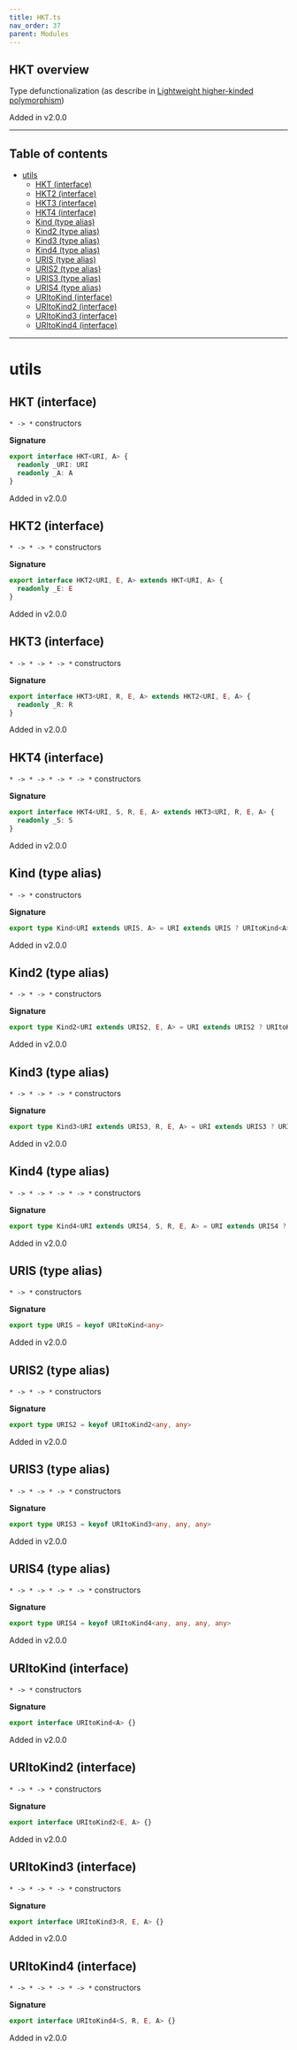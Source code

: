 ```yaml
---
title: HKT.ts
nav_order: 37
parent: Modules
---
```


## HKT overview

Type defunctionalization (as describe in [Lightweight higher-kinded polymorphism](https://www.cl.cam.ac.uk/~jdy22/papers/lightweight-higher-kinded-polymorphism.pdf))

Added in v2.0.0

---

<h2 class="text-delta">Table of contents</h2>

- [utils](#utils)
  - [HKT (interface)](#hkt-interface)
  - [HKT2 (interface)](#hkt2-interface)
  - [HKT3 (interface)](#hkt3-interface)
  - [HKT4 (interface)](#hkt4-interface)
  - [Kind (type alias)](#kind-type-alias)
  - [Kind2 (type alias)](#kind2-type-alias)
  - [Kind3 (type alias)](#kind3-type-alias)
  - [Kind4 (type alias)](#kind4-type-alias)
  - [URIS (type alias)](#uris-type-alias)
  - [URIS2 (type alias)](#uris2-type-alias)
  - [URIS3 (type alias)](#uris3-type-alias)
  - [URIS4 (type alias)](#uris4-type-alias)
  - [URItoKind (interface)](#uritokind-interface)
  - [URItoKind2 (interface)](#uritokind2-interface)
  - [URItoKind3 (interface)](#uritokind3-interface)
  - [URItoKind4 (interface)](#uritokind4-interface)

---

# utils

## HKT (interface)

`* -> *` constructors

**Signature**

```ts
export interface HKT<URI, A> {
  readonly _URI: URI
  readonly _A: A
}
```

Added in v2.0.0

## HKT2 (interface)

`* -> * -> *` constructors

**Signature**

```ts
export interface HKT2<URI, E, A> extends HKT<URI, A> {
  readonly _E: E
}
```

Added in v2.0.0

## HKT3 (interface)

`* -> * -> * -> *` constructors

**Signature**

```ts
export interface HKT3<URI, R, E, A> extends HKT2<URI, E, A> {
  readonly _R: R
}
```

Added in v2.0.0

## HKT4 (interface)

`* -> * -> * -> * -> *` constructors

**Signature**

```ts
export interface HKT4<URI, S, R, E, A> extends HKT3<URI, R, E, A> {
  readonly _S: S
}
```

Added in v2.0.0

## Kind (type alias)

`* -> *` constructors

**Signature**

```ts
export type Kind<URI extends URIS, A> = URI extends URIS ? URItoKind<A>[URI] : any
```

Added in v2.0.0

## Kind2 (type alias)

`* -> * -> *` constructors

**Signature**

```ts
export type Kind2<URI extends URIS2, E, A> = URI extends URIS2 ? URItoKind2<E, A>[URI] : any
```

Added in v2.0.0

## Kind3 (type alias)

`* -> * -> * -> *` constructors

**Signature**

```ts
export type Kind3<URI extends URIS3, R, E, A> = URI extends URIS3 ? URItoKind3<R, E, A>[URI] : any
```

Added in v2.0.0

## Kind4 (type alias)

`* -> * -> * -> * -> *` constructors

**Signature**

```ts
export type Kind4<URI extends URIS4, S, R, E, A> = URI extends URIS4 ? URItoKind4<S, R, E, A>[URI] : any
```

Added in v2.0.0

## URIS (type alias)

`* -> *` constructors

**Signature**

```ts
export type URIS = keyof URItoKind<any>
```

Added in v2.0.0

## URIS2 (type alias)

`* -> * -> *` constructors

**Signature**

```ts
export type URIS2 = keyof URItoKind2<any, any>
```

Added in v2.0.0

## URIS3 (type alias)

`* -> * -> * -> *` constructors

**Signature**

```ts
export type URIS3 = keyof URItoKind3<any, any, any>
```

Added in v2.0.0

## URIS4 (type alias)

`* -> * -> * -> * -> *` constructors

**Signature**

```ts
export type URIS4 = keyof URItoKind4<any, any, any, any>
```

Added in v2.0.0

## URItoKind (interface)

`* -> *` constructors

**Signature**

```ts
export interface URItoKind<A> {}
```

Added in v2.0.0

## URItoKind2 (interface)

`* -> * -> *` constructors

**Signature**

```ts
export interface URItoKind2<E, A> {}
```

Added in v2.0.0

## URItoKind3 (interface)

`* -> * -> * -> *` constructors

**Signature**

```ts
export interface URItoKind3<R, E, A> {}
```

Added in v2.0.0

## URItoKind4 (interface)

`* -> * -> * -> * -> *` constructors

**Signature**

```ts
export interface URItoKind4<S, R, E, A> {}
```

Added in v2.0.0
